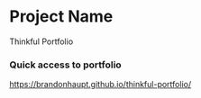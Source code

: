 # Project Name
Thinkful Portfolio


### Quick access to portfolio
https://brandonhaupt.github.io/thinkful-portfolio/
